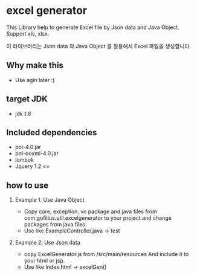 # excel generator
This Library help to generate Excel file by Json data and Java Object.
Support xls, xlsx.

이 라이브러리는 Json data 와 Java Object 를 활용해서 Excel 파일을 생성합니다.

## Why make this
- Use agin later :)

## target JDK
- jdk 1.8

## Included dependencies
- poi-4.0.jar
- poi-ooxml-4.0.jar
- lombok
- Jquery 1.2 <=

## how to use
 1. Example 1. Use Java Object
     - Copy core, exception, vo package and java files from com.gofillus.util.excelgenerator to your project and change packages from java files.
     - Use like ExampleController.java -> test     
     
 2. Example 2. Use Json data
    - copy ExcelGenerator.js from /src/main/resources And include it to your html or jsp.
    - Use like Index.html -> excelGen()
